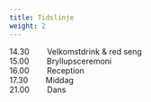 ```yaml
---
title: Tidslinje
weight: 2
---
```


14.30&nbsp;&nbsp;&nbsp;&nbsp;&nbsp;&nbsp;&nbsp;&nbsp;Velkomstdrink & red seng \
15.00&nbsp;&nbsp;&nbsp;&nbsp;&nbsp;&nbsp;&nbsp;&nbsp;Bryllupsceremoni \
16.00&nbsp;&nbsp;&nbsp;&nbsp;&nbsp;&nbsp;&nbsp;&nbsp;Reception \
17.30&nbsp;&nbsp;&nbsp;&nbsp;&nbsp;&nbsp;&nbsp;&nbsp;Middag \
21.00&nbsp;&nbsp;&nbsp;&nbsp;&nbsp;&nbsp;&nbsp;&nbsp;Dans
